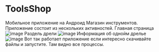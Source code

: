 # ToolsShop
Мобильное приложение на Андроид
Магазин инструментов. Приложение состоит из нескольких активностей. Главная страница 
![image](https://user-images.githubusercontent.com/91892949/212377553-f5b6b9d9-c7ef-4397-85cd-86f138a599dd.png)
Раздель дрели
![image](https://user-images.githubusercontent.com/91892949/212377669-6a68576a-81da-4f9c-9ea8-5b6d58878046.png)
Информация об однойм дрелье 
![image](https://user-images.githubusercontent.com/91892949/212377797-f3c1db25-643a-474e-a9c0-3eb96f044338.png)
Вот так работает приложение если интересно скачивайте файлы и запустите. Там видно все процессы. 
